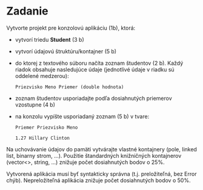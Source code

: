 # Zadanie
Vytvorte projekt pre konzolovú aplikáciu (1b), ktorá:

- vytvorí triedu **Student** (3 b)

- vytvorí údajovú štruktúru/kontajner (5 b)

- do ktorej z textového súboru načíta zoznam študentov (2 b). Každý riadok obsahuje nasledujúce údaje (jednotlivé údaje v riadku sú oddelené medzerou):

      Priezvisko Meno Priemer (double hodnota)

- zoznam študentov usporiadajte podľa dosiahnutých priemerov vzostupne (4 b)

- na konzolu vypíšte usporiadaný zoznam (5 b) v tvare:

      Priemer Priezvisko Meno
      
      1.27 Hillary Clinton

Na uchovávanie údajov do pamäti vytvárajte vlastné kontajnery (pole, linked list, binarny strom, ...).
Použitie štandardných knižničných kontajnerov (vector<>, string, ...) znižuje počet dosiahnutých bodov o 25%.

Vytvorená aplikácia musí byť syntakticky správna (t.j. preložiteľná, bez Error chýb). Nepreložiteľná aplikácia znižuje počet dosiahnutých bodov o 50%.
